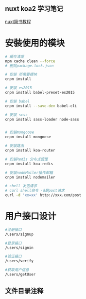 ## nuxt koa2 学习笔记

[nuxt简书教程](https://www.jianshu.com/p/840169ba92e6)

# 安裝使用的模块
``` bash
# 缓存清理
npm cache clean --force
# 删除package.lock.json

# 安装 所需要模块
cnpm install 

# 安装 es2015
cnpm install babel-preset-es2015

# 安装 babel
cnpm install --save-dev babel-cli

# 安装 scss
cnpm install sass-loader node-sass


# 安装mongoose
cnpm install mongoose

# 安装路由
cnpm install koa-router

# 安装Redis 分布式管理
cnpm install koa-redis

# 安装nodeMailer操作邮箱
cnpm install nodemailer

# shell 发送请求
# curl shell命令 -d是post请求
curl -d 'xx=xx' http://xxx.com/post
```

# 用户接口设计

``` bash
#注册接口
/users/signup

#登录接口
/users/signin

#验证接口
/users/verify

#获取用户信息
/users/getUser

```

## 文件目录注释
